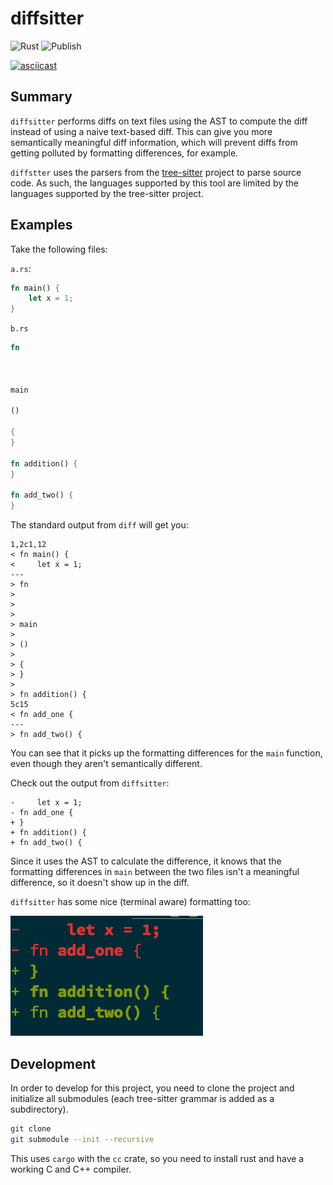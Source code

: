 # diffsitter

![Rust](https://github.com/afnanenayet/diffsitter/workflows/Rust/badge.svg)
![Publish](https://github.com/afnanenayet/diffsitter/workflows/Publish/badge.svg)

[![asciicast](https://asciinema.org/a/383291.svg)](https://asciinema.org/a/383291)

## Summary

`diffsitter` performs diffs on text files using the AST to compute the diff
instead of using a naive text-based diff. This can give you more semantically
meaningful diff information, which will prevent diffs from getting polluted by
formatting differences, for example.

`diffstter` uses the parsers from the
[tree-sitter](https://tree-sitter.github.io/tree-sitter/) project to parse
source code. As such, the languages supported by this tool are limited by the
languages supported by the tree-sitter project. 

## Examples

Take the following files:

`a.rs`:

```rust
fn main() {
    let x = 1;
}
```

`b.rs`

```rust
fn 



main

()

{
}

fn addition() {
}

fn add_two() {
}
```

The standard output from `diff` will get you:

```text
1,2c1,12
< fn main() {
<     let x = 1;
---
> fn
>
>
>
> main
>
> ()
>
> {
> }
>
> fn addition() {
5c15
< fn add_one {
---
> fn add_two() {
```

You can see that it picks up the formatting differences for the `main`
function, even though they aren't semantically different.

Check out the output from `diffsitter`:

```text
-     let x = 1;
- fn add_one {
+ }
+ fn addition() {
+ fn add_two() {
```

Since it uses the AST to calculate the difference, it knows that the formatting
differences in `main` between the two files isn't a meaningful difference, so
it doesn't show up in the diff.

`diffsitter` has some nice (terminal aware) formatting too:

![screenshot of rust diff](assets/rust_example.png)

## Development

In order to develop for this project, you need to clone the project and
initialize all submodules (each tree-sitter grammar is added as a
subdirectory).

```sh
git clone
git submodule --init --recursive
```

This uses `cargo` with the `cc` crate, so you need to install rust and have a
working C and C++ compiler.
